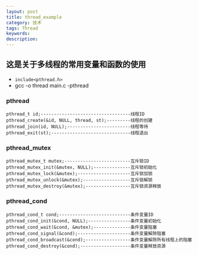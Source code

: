 ```yaml
---
layout: post
title: thread_example
category: 技术
tags: Thread
keywords: 
description: 
---
```


## 这是关于多线程的常用变量和函数的使用
* `include<pthread.h>`
* gcc -o thread main.c -pthread


### pthread
```
pthread_t id;----------------------------------线程ID
pthread_create(&id, NULL, thread, st);---------线程的创建
pthread_join(id, NULL);------------------------线程等待
pthread_exit(st);------------------------------线程退出
```

### pthread_mutex
```
pthread_mutex_t mutex;-------------------------互斥锁ID
pthread_mutex_init(&mutex, NULL);--------------互斥锁初始化
pthread_mutex_lock(&mutex);--------------------互斥锁加锁
pthread_mutex_unlock(&mutex);------------------互斥锁解锁
pthread_mutex_destroy(&mutex);-----------------互斥锁资源释放
```

### pthread_cond
```
pthread_cond_t cond;---------------------------条件变量ID
pthread_cond_init(&cond, NULL);----------------条件变量初始化
pthread_cond_wait(&cond, &mutex);--------------条件变量阻塞
pthread_cond_signal(&cond);--------------------条件变量解除阻塞
pthread_cond_broadcast(&cond);-----------------条件变量解除所有线程上的阻塞
pthread_cond_destroy(&cond);-------------------条件变量释放资源
```


